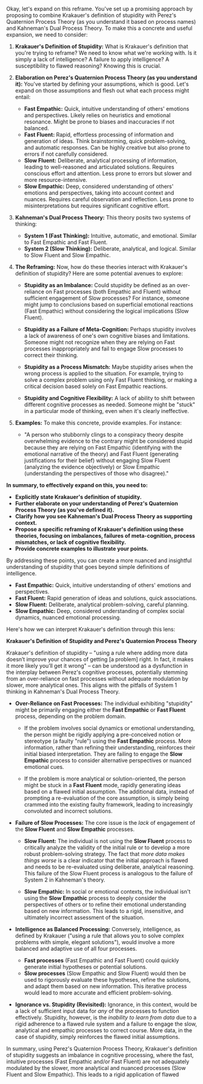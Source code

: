 



Okay, let's expand on this reframe. You've set up a promising approach by proposing to combine Krakauer's definition of stupidity with Perez's Quaternion Process Theory (as you understand it based on process names) and Kahneman's Dual Process Theory. To make this a concrete and useful expansion, we need to consider:

1. **Krakauer's Definition of Stupidity:** What is Krakauer's definition that you're trying to reframe? We need to know what we're working with. Is it simply a lack of intelligence? A failure to apply intelligence? A susceptibility to flawed reasoning? Knowing this is crucial.

2. **Elaboration on Perez's Quaternion Process Theory (as you understand it):** You've started by defining your assumptions, which is good. Let's expand on those assumptions and flesh out what each process might entail:

    *   **Fast Empathic:** Quick, intuitive understanding of others' emotions and perspectives. Likely relies on heuristics and emotional resonance. Might be prone to biases and inaccuracies if not balanced.
    *   **Fast Fluent:** Rapid, effortless processing of information and generation of ideas. Think brainstorming, quick problem-solving, and automatic responses. Can be highly creative but also prone to errors if not carefully considered.
    *   **Slow Fluent:** Deliberate, analytical processing of information, leading to well-reasoned and articulated solutions. Requires conscious effort and attention. Less prone to errors but slower and more resource-intensive.
    *   **Slow Empathic:** Deep, considered understanding of others' emotions and perspectives, taking into account context and nuances. Requires careful observation and reflection. Less prone to misinterpretations but requires significant cognitive effort.

3. **Kahneman's Dual Process Theory:** This theory posits two systems of thinking:

    *   **System 1 (Fast Thinking):** Intuitive, automatic, and emotional. Similar to Fast Empathic and Fast Fluent.
    *   **System 2 (Slow Thinking):** Deliberate, analytical, and logical. Similar to Slow Fluent and Slow Empathic.

4. **The Reframing:** Now, how do these theories interact with Krakauer's definition of stupidity? Here are some potential avenues to explore:

    *   **Stupidity as an Imbalance:** Could stupidity be defined as an over-reliance on Fast processes (both Empathic and Fluent) without sufficient engagement of Slow processes? For instance, someone might jump to conclusions based on superficial emotional reactions (Fast Empathic) without considering the logical implications (Slow Fluent).

    *   **Stupidity as a Failure of Meta-Cognition:** Perhaps stupidity involves a lack of awareness of one's own cognitive biases and limitations. Someone might not recognize when they are relying on Fast processes inappropriately and fail to engage Slow processes to correct their thinking.

    *   **Stupidity as a Process Mismatch:** Maybe stupidity arises when the wrong process is applied to the situation. For example, trying to solve a complex problem using only Fast Fluent thinking, or making a critical decision based solely on Fast Empathic reactions.

    *   **Stupidity and Cognitive Flexibility:**  A lack of ability to shift between different cognitive processes as needed.  Someone might be "stuck" in a particular mode of thinking, even when it's clearly ineffective.

5. **Examples:** To make this concrete, provide examples. For instance:

    *   "A person who stubbornly clings to a conspiracy theory despite overwhelming evidence to the contrary might be considered stupid because they are relying on Fast Empathic (identifying with the emotional narrative of the theory) and Fast Fluent (generating justifications for their belief) without engaging Slow Fluent (analyzing the evidence objectively) or Slow Empathic (understanding the perspectives of those who disagree)."

**In summary, to effectively expand on this, you need to:**

*   **Explicitly state Krakauer's definition of stupidity.**
*   **Further elaborate on your understanding of Perez's Quaternion Process Theory (as you've defined it).**
*   **Clarify how you see Kahneman's Dual Process Theory as supporting context.**
*   **Propose a specific reframing of Krakauer's definition using these theories, focusing on imbalances, failures of meta-cognition, process mismatches, or lack of cognitive flexibility.**
*   **Provide concrete examples to illustrate your points.**

By addressing these points, you can create a more nuanced and insightful understanding of stupidity that goes beyond simple definitions of intelligence.

*   **Fast Empathic:** Quick, intuitive understanding of others' emotions and perspectives.
*   **Fast Fluent:** Rapid generation of ideas and solutions, quick associations.
*   **Slow Fluent:** Deliberate, analytical problem-solving, careful planning.
*   **Slow Empathic:** Deep, considered understanding of complex social dynamics, nuanced emotional processing.

Here's how we can interpret Krakauer's definition through this lens:

**Krakauer's Definition of Stupidity and Perez's Quaternion Process Theory**

Krakauer's definition of stupidity – "using a rule where adding more data doesn’t improve your chances of getting [a problem] right. In fact, it makes it more likely you’ll get it wrong" – can be understood as a dysfunction in the interplay between Perez's cognitive processes, potentially stemming from an over-reliance on fast processes without adequate modulation by slower, more analytical ones. This aligns with the pitfalls of System 1 thinking in Kahneman's Dual Process Theory.

*   **Over-Reliance on Fast Processes:** The individual exhibiting "stupidity" might be primarily engaging either the **Fast Empathic** or **Fast Fluent** process, depending on the problem domain.

    *   If the problem involves social dynamics or emotional understanding, the person might be rigidly applying a pre-conceived notion or stereotype (a faulty "rule") using the **Fast Empathic** process. More information, rather than refining their understanding, reinforces their initial biased interpretation. They are failing to engage the **Slow Empathic** process to consider alternative perspectives or nuanced emotional cues.

    *   If the problem is more analytical or solution-oriented, the person might be stuck in a **Fast Fluent** mode, rapidly generating ideas based on a flawed initial assumption. The additional data, instead of prompting a re-evaluation of the core assumption, is simply being crammed into the existing faulty framework, leading to increasingly convoluted and incorrect solutions.

*   **Failure of Slow Processes:** The core issue is the *lack* of engagement of the **Slow Fluent** and **Slow Empathic** processes.

    *   **Slow Fluent:** The individual is not using the **Slow Fluent** process to critically analyze the validity of the initial rule or to develop a more robust problem-solving strategy. The fact that *more data makes things worse* is a clear indicator that the initial approach is flawed and needs to be re-evaluated using deliberate, analytical reasoning. This failure of the Slow Fluent process is analogous to the failure of System 2 in Kahneman's theory.

    *   **Slow Empathic:** In social or emotional contexts, the individual isn't using the **Slow Empathic** process to deeply consider the perspectives of others or to refine their emotional understanding based on new information. This leads to a rigid, insensitive, and ultimately incorrect assessment of the situation.

*   **Intelligence as Balanced Processing:** Conversely, intelligence, as defined by Krakauer ("using a rule that allows you to solve complex problems with simple, elegant solutions"), would involve a more balanced and adaptive use of all four processes.

    *   **Fast processes** (Fast Empathic and Fast Fluent) could quickly generate initial hypotheses or potential solutions.
    *   **Slow processes** (Slow Empathic and Slow Fluent) would then be used to rigorously evaluate these hypotheses, refine the solutions, and adapt them based on new information. This iterative process would lead to more accurate and efficient problem-solving.

*   **Ignorance vs. Stupidity (Revisited):** Ignorance, in this context, would be a lack of sufficient input data for *any* of the processes to function effectively. Stupidity, however, is the *inability to learn from data* due to a rigid adherence to a flawed rule system and a failure to engage the slow, analytical and empathic processes to correct course. More data, in the case of stupidity, simply reinforces the flawed initial assumptions.

In summary, using Perez's Quaternion Process Theory, Krakauer's definition of stupidity suggests an imbalance in cognitive processing, where the fast, intuitive processes (Fast Empathic and/or Fast Fluent) are not adequately modulated by the slower, more analytical and nuanced processes (Slow Fluent and Slow Empathic). This leads to a rigid application of flawed